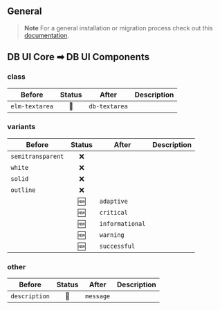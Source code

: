 ## General

> **Note**
> For a general installation or migration process check out this [documentation](https://www.npmjs.com/package/@db-ux/core-components).

## DB UI Core ➡ DB UI Components

### class

| Before         | Status | After         | Description |
| -------------- | :----: | ------------- | ----------- |
| `elm-textarea` |   🔁   | `db-textarea` |             |

### variants

| Before            | Status | After           | Description |
| ----------------- | :----: | --------------- | ----------- |
| `semitransparent` |   ❌   |                 |             |
| `white`           |   ❌   |                 |             |
| `solid`           |   ❌   |                 |             |
| `outline`         |   ❌   |                 |             |
|                   |   🆕   | `adaptive`      |             |
|                   |   🆕   | `critical`      |             |
|                   |   🆕   | `informational` |             |
|                   |   🆕   | `warning`       |             |
|                   |   🆕   | `successful`    |             |

### other

| Before        | Status | After     | Description |
| ------------- | :----: | --------- | ----------- |
| `description` |   🔁   | `message` |             |
